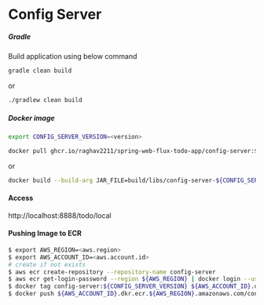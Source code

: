 # Config Server #
##### Gradle #####
Build application using below command

```bash
gradle clean build
```
or

```bash
./gradlew clean build
```
##### Docker image #####

```bash
export CONFIG_SERVER_VERSION=<version>
```

```bash
docker pull ghcr.io/raghav2211/spring-web-flux-todo-app/config-server:${CONFIG_SERVER_VERSION}
```
or

```bash
docker build --build-arg JAR_FILE=build/libs/config-server-${CONFIG_SERVER_VERSION}.jar --tag config-server:${CONFIG_SERVER_VERSION} .
```

#### Access ####
http://localhost:8888/todo/local

#### Pushing Image to ECR ####

```bash
$ export AWS_REGION=<aws.region>
$ export AWS_ACCOUNT_ID=<aws.account.id>
# create if not exists
$ aws ecr create-repository --repository-name config-server 
$ aws ecr get-login-password --region ${AWS_REGION} | docker login --username AWS --password-stdin ${AWS_ACCOUNT_ID}.dkr.ecr.${AWS_REGION}.amazonaws.com
$ docker tag config-server:${CONFIG_SERVER_VERSION} ${AWS_ACCOUNT_ID}.dkr.ecr.${AWS_REGION}.amazonaws.com/config-server:${CONFIG_SERVER_VERSION}
$ docker push ${AWS_ACCOUNT_ID}.dkr.ecr.${AWS_REGION}.amazonaws.com/config-server:${CONFIG_SERVER_VERSION}
```